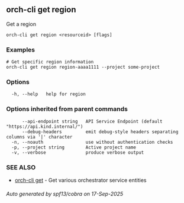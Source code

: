 ## orch-cli get region

Get a region

```
orch-cli get region <resourceid> [flags]
```

### Examples

```
# Get specific region information
orch-cli get region region-aaaa1111 --project some-project
```

### Options

```
  -h, --help   help for region
```

### Options inherited from parent commands

```
      --api-endpoint string   API Service Endpoint (default "https://api.kind.internal/")
      --debug-headers         emit debug-style headers separating columns via '|' character
  -n, --noauth                use without authentication checks
  -p, --project string        Active project name
  -v, --verbose               produce verbose output
```

### SEE ALSO

* [orch-cli get](orch-cli_get.md)	 - Get various orchestrator service entities

###### Auto generated by spf13/cobra on 17-Sep-2025
